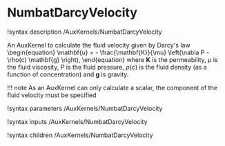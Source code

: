 # NumbatDarcyVelocity
!syntax description /AuxKernels/NumbatDarcyVelocity

An AuxKernel to calculate the fluid velocity given by Darcy's law
\begin{equation}
\mathbf{u} = - \frac{\mathbf{K}}{\mu} \left(\nabla P - \rho(c) \mathbf{g} \right),
\end{equation}
where $\mathbf{K}$ is the permeability, $\mu$ is the fluid viscosity, $P$ is the fluid pressure,
$\rho(c)$ is the fluid density (as a function of concentration) and $\mathbf{g}$ is gravity.

!!! note
    As an AuxKernel can only calculate a scalar, the component of the fluid velocity must
    be specified

!syntax parameters /AuxKernels/NumbatDarcyVelocity

!syntax inputs /AuxKernels/NumbatDarcyVelocity

!syntax children /AuxKernels/NumbatDarcyVelocity
